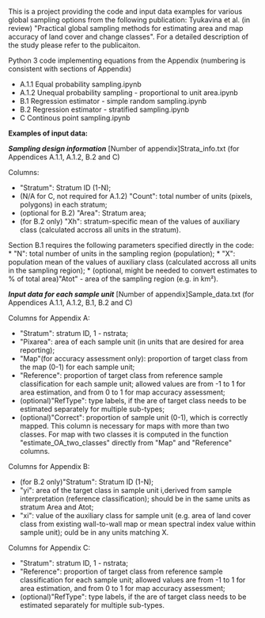 This is a project providing the code and input data examples for various global sampling options from the following publication: Tyukavina et al. (in review) "Practical global sampling methods for estimating area and map accuracy of land cover and change classes". For a detailed description of the study please refer to the publicaiton.

Python 3 code implementing equations from the Appendix (numbering is consistent with sections of Appendix)
* A.1.1 Equal probability sampling.ipynb
* A.1.2 Unequal probability sampling - proportional to unit area.ipynb
* B.1 Regression estimator - simple random sampling.ipynb
* B.2 Regression estimator - stratified sampling.ipynb
* C Continous point sampling.ipynb

**Examples of input data:**

***Sampling design information***
[Number of appendix]Strata_info.txt (for Appendices A.1.1, A.1.2, B.2 and C)

   Columns: 
   * "Stratum": Stratum ID (1-N);
   * (N/A for C, not required for A.1.2) "Count": total number of units (pixels, polygons) in each stratum;
   * (optional for B.2) "Area": Stratum area;
   * (for B.2 only) "Xh": stratum-specific mean of the values of auxiliary class (calculated accross all units in the stratum).
 
   Section B.1 requires the following parameters specified directly in the code:
	* "N": total number of units in the sampling region (population);
	* "X": population mean of the values of auxiliary class (calculated accross all units in the sampling region);
	* (optional, might be needed to convert estimates to % of total area)"Atot" - area of the sampling region (e.g. in km²).

***Input data for each sample unit***
[Number of appendix]Sample_data.txt (for Appendices A.1.1, A.1.2, B.1, B.2 and C)

   Columns for Appendix A:
   * "Stratum": stratum ID, 1 - nstrata;
   * "Pixarea": area of each sample unit (in units that are desired for area reporting);
   * "Map"(for accuracy assessment only): proportion of target class from the map (0-1) for each sample unit;
   * "Reference": proportion of target class from reference sample classification for each sample unit; allowed values are from -1 to 1 for area estimation, and from 0 to 1 for map accuracy assessment;
   * (optional)"RefType": type labels, if the are of target class needs to be estimated separately for multiple sub-types;
   * (optional)"Correct": proportion of sample unit (0-1), which is correctly mapped. This column is necessary for maps with more than two classes. For map with two classes it is computed in the function "estimate_OA_two_classes" directly from "Map" and "Reference" columns.

   Columns for Appendix B:
   * (for B.2 only)"Stratum": Stratum ID (1-N);
   * "yi": area of the target class in sample unit i,derived from sample interpretation (reference classification); should be in the same units as stratum Area and Atot;
   * "xi": value of the auxiliary class for sample unit (e.g. area of land cover class from existing wall-to-wall map or mean spectral index value within sample unit); ould be in any units matching X.

   Columns for Appendix C:
   * "Stratum": stratum ID, 1 - nstrata;
   * "Reference": proportion of target class from reference sample classification for each sample unit; allowed values are from -1 to 1 for area estimation, and from 0 to 1 for map accuracy assessment;
   * (optional)"RefType": type labels, if the are of target class needs to be estimated separately for multiple sub-types.

